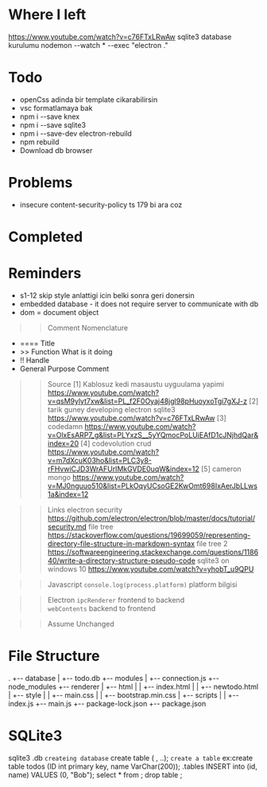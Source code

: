 # Where I left
https://www.youtube.com/watch?v=c76FTxLRwAw
sqlite3 database kurulumu 
nodemon --watch * --exec "electron ."

# Todo
- openCss adinda bir template cikarabilirsin 
- vsc formatlamaya bak
- npm i --save knex
- npm i --save sqlite3
- npm i --save-dev electron-rebuild
- npm rebuild
- Download db browser

# Problems
- insecure content-security-policy ts 179 bi ara coz

# Completed

# Reminders
- s1-12 skip style anlattigi icin belki sonra geri donersin
- embedded database - it does not require server to communicate with db
- dom = document object

>> Comment Nomenclature
- <prefix> ==== Title
- <prefix> >> Function What is it doing
- <prefix> !! Handle
- <prefix> General Purpose Comment

>> Source
[1] Kablosuz kedi masaustu uyguulama yapimi
https://www.youtube.com/watch?v=qsM9ylyt7xw&list=PL_f2F0Oyaj48jgl98pHuoyxoTgi7gXJ-z
[2] tarik guney developing electron sqlite3
https://www.youtube.com/watch?v=c76FTxLRwAw
[3] codedamn
https://www.youtube.com/watch?v=OlxEsARP7_g&list=PLYxzS__5yYQmocPoLUiEAfD1cJNjhdQar&index=20
[4] codevolution crud
https://www.youtube.com/watch?v=m7dXcuK03ho&list=PLC3y8-rFHvwiCJD3WrAFUrIMkGVDE0uqW&index=12
[5] cameron mongo
https://www.youtube.com/watch?v=MJ0nguuo510&list=PLkOqyUCsoGE2KwOmt698IxAerJbLLws1a&index=12

>> Links
electron security
https://github.com/electron/electron/blob/master/docs/tutorial/security.md
file tree
https://stackoverflow.com/questions/19699059/representing-directory-file-structure-in-markdown-syntax
file tree 2
https://softwareengineering.stackexchange.com/questions/118640/write-a-directory-structure-pseudo-code
sqlite3 on windows 10
https://www.youtube.com/watch?v=yhobT_u9QPU

>> Javascript
`console.log(process.platform)` platform bilgisi

>> Electron
`ipcRenderer` frontend to backend  
`webContents` backend to frontend   

>> Assume Unchanged

# File Structure
.
+-- database
|   +-- todo.db
+-- modules
|   +-- connection.js
+-- node_modules
+-- renderer
|   +-- html
|   |   +-- index.html
|   |   +-- newtodo.html
|   +-- style
|   |   +-- main.css
|   |   +-- bootstrap.min.css
|   +-- scripts
|   |   +-- index.js
+-- main.js
+-- package-lock.json
+-- package.json

# SQLite3

sqlite3 <database>.db `createing database`
create table <tableName> (<colName> <dataType> <param>, ..); `create a table` ex:create table todos (ID int primary key, name VarChar(200));
.tables
INSERT into <tableName> (id, name) VALUES (0, "Bob");
select * from <tableName>;
drop table <tableName>;